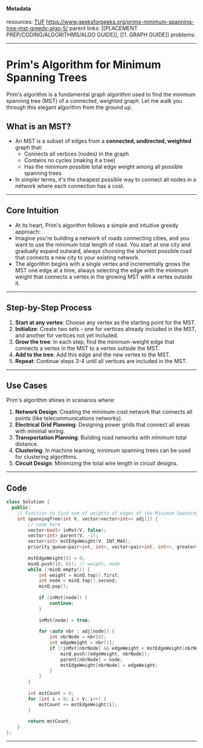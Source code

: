 #### Metadata

resources: [TUF](https://www.youtube.com/watch?v=HnD676J56ak&list=PLgUwDviBIf0rGEWe64KWas0Nryn7SCRWw&index=20)
https://www.geeksforgeeks.org/prims-minimum-spanning-tree-mst-greedy-algo-5/
parent links: [[PLACEMENT PREP/CODING/ALGORITHMS/ALGO GUIDE]], [[1. GRAPH GUIDE]]
problems: 


---
# Prim's Algorithm for Minimum Spanning Trees

Prim's algorithm is a fundamental graph algorithm used to find the minimum spanning tree (MST) of a connected, weighted graph. Let me walk you through this elegant algorithm from the ground up.

## What is an MST?
- An MST is a subset of edges from a **connected, undirected, weighted** graph that:
	- Connects all vertices (nodes) in the graph
	- Contains no cycles (making it a tree)
	- Has the minimum possible total edge weight among all possible spanning trees
- In simpler terms, it's the cheapest possible way to connect all nodes in a network where each connection has a cost.

---
## Core Intuition
- At its heart, Prim's algorithm follows a simple and intuitive greedy approach:
- Imagine you're building a network of roads connecting cities, and you want to use the minimum total length of road. You start at one city and gradually expand outward, always choosing the shortest possible road that connects a new city to your existing network.
- The algorithm begins with a single vertex and incrementally grows the MST one edge at a time, always selecting the edge with the minimum weight that connects a vertex in the growing MST with a vertex outside it.

---

## Step-by-Step Process

1. **Start at any vertex**: Choose any vertex as the starting point for the MST.
2. **Initialize**: Create two sets - one for vertices already included in the MST, and another for vertices not yet included.
3. **Grow the tree**: In each step, find the minimum-weight edge that connects a vertex in the MST to a vertex outside the MST.
4. **Add to the tree**: Add this edge and the new vertex to the MST.
5. **Repeat**: Continue steps 3-4 until all vertices are included in the MST.

---

## Use Cases

Prim's algorithm shines in scenarios where:

1. **Network Design**: Creating the minimum-cost network that connects all points (like telecommunications networks).
2. **Electrical Grid Planning**: Designing power grids that connect all areas with minimal wiring.
3. **Transportation Planning**: Building road networks with minimum total distance.
4. **Clustering**: In machine learning, minimum spanning trees can be used for clustering algorithms.
5. **Circuit Design**: Minimizing the total wire length in circuit designs.

---

## Code

``` cpp
class Solution {
  public:
    // Function to find sum of weights of edges of the Minimum Spanning Tree.
    int spanningTree(int V, vector<vector<int>> adj[]) {
        // code here
        vector<bool> inMst(V, false);
        vector<int> parent(V, -1);
        vector<int> mstEdgeWeight(V, INT_MAX);
        priority_queue<pair<int, int>, vector<pair<int, int>>, greater<pair<int, int>>> minQ;
        
        mstEdgeWeight[0] = 0;
        minQ.push({0, 0}); // weight, node
        while (!minQ.empty()) {
            int weight = minQ.top().first;
            int node = minQ.top().second;
            minQ.pop();
            
            if (inMst[node]) {
                continue;
            }
            
            inMst[node] = true;
            
            for (auto nbr : adj[node]) {
                int nbrNode = nbr[0];
                int edgeWeight = nbr[1];
                if (!inMst[nbrNode] && edgeWeight < mstEdgeWeight[nbrNode]) {
                    minQ.push({edgeWeight, nbrNode});
                    parent[nbrNode] = node;
                    mstEdgeWeight[nbrNode] = edgeWeight;
                }
            }
        }
        
        int mstCount = 0;
        for (int i = 0; i < V; i++) {
            mstCount += mstEdgeWeight[i];
        }
        
        return mstCount;
    }
};
```

---

